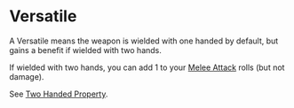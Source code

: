 # Versatile
A Versatile means the weapon is wielded with one handed by default, but gains a benefit if wielded with two hands. 

If wielded with two hands, you can add 1 to your [Melee Attack](../../../../Game%20Procedures/Melee%20Attack.md) rolls (but not damage).

See [Two Handed Property](Two%20Handed%20Property.md).
